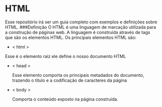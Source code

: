 # HTML
Esse repositório irá ser um guia completo com exemplos e definições sobre HTML.
###Definição
  O HTML é uma linguagem de marcação utilizada para a construção de páginas web.
  A linguagem é construída através de tags que são os elementos HTML. Os principais elementos HTML são:
-  < html >

  Esse é o elemento raiz ele define o nosso documento HTML

- < head >

  Esse elemento comporta os principais metadados do documento, trazendo o título e a codificação de caracteres da página

- < body >

  Comporta o conteúdo exposto na página construída.
  
